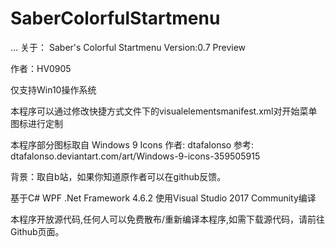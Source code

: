 # SaberColorfulStartmenu
...
关于：
Saber's Colorful Startmenu Version:0.7 Preview

作者：HV0905

仅支持Win10操作系统

本程序可以通过修改快捷方式文件下的visualelementsmanifest.xml对开始菜单图标进行定制

本程序部分图标取自 Windows 9 Icons 作者: dtafalonso
参考: dtafalonso.deviantart.com/art/Windows-9-icons-359505915

背景：取自b站，如果你知道原作者可以在github反馈。

基于C# WPF .Net Framework 4.6.2 使用Visual Studio 2017 Community编译

本程序开放源代码,任何人可以免费散布/重新编译本程序,如需下载源代码，请前往Github页面。
